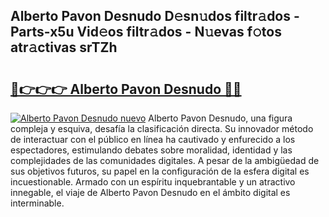 ## Alberto Pavon Desnudo D𝚎sn𝚞dos filtr𝚊dos - Parts-x5u Vid𝚎os filtr𝚊dos - N𝚞evas f𝚘tos atr𝚊ctivas srTZh

# <h2><a href="http://mbda2m.tromn.icu/?c=Alberto+Pavon+Desnudo">🔗👉👉👉 Alberto Pavon Desnudo 🔗🔗</a></h2>

[![Alberto Pavon Desnudo nuevo](https://i.imgur.com/pEAQMta.gif)](http://mbda2m.tromn.icu/?c=Alberto+Pavon+Desnudo)
Alberto Pavon Desnudo, una figura compleja y esquiva, desafía la clasificación directa. Su innovador método de interactuar con el público en línea ha cautivado y enfurecido a los espectadores, estimulando debates sobre moralidad, identidad y las complejidades de las comunidades digitales. A pesar de la ambigüedad de sus objetivos futuros, su papel en la configuración de la esfera digital es incuestionable. Armado con un espíritu inquebrantable y un atractivo innegable, el viaje de Alberto Pavon Desnudo en el ámbito digital es interminable.
